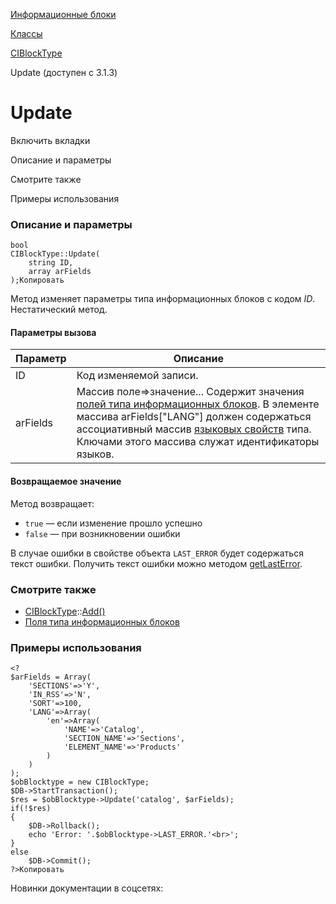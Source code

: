 [Информационные блоки](/api_help/iblock/index.php)

[Классы](/api_help/iblock/classes/index.php)

[CIBlockType](/api_help/iblock/classes/ciblocktype/index.php)

Update (доступен с 3.1.3)

Update
======

Включить вкладки

Описание и параметры

Смотрите также

Примеры использования

### Описание и параметры

```
bool
CIBlockType::Update(
	string ID,
	array arFields
);Копировать
```

Метод изменяет параметры типа информационных блоков с кодом *ID*. Нестатический метод.

#### Параметры вызова

| Параметр | Описание |
| --- | --- |
| ID | Код изменяемой записи. |
| arFields | Массив поле=>значение... Содержит значения [полей типа информационных блоков](/api_help/iblock/fields.php#fiblocktype). В элементе массива arFields["LANG"] должен содержаться ассоциативный массив [языковых свойств](/api_help/iblock/fields.php#fiblocktypelang) типа. Ключами этого массива служат идентификаторы языков. |

#### Возвращаемое значение

Метод возвращает:

* `true` — если изменение прошло успешно
* `false` — при возникновении ошибки

В случае ошибки в свойстве объекта `LAST_ERROR` будет содержаться текст ошибки. Получить текст ошибки можно методом [getLastError](/api_help/iblock/classes/ciblocktype/getlasterror.php).

### Смотрите также

* [CIBlockType](/api_help/iblock/classes/ciblocktype/index.php)::[Add()](/api_help/iblock/classes/ciblocktype/add.php)
* [Поля типа информационных блоков](/api_help/iblock/fields.php#fiblocktype)

### Примеры использования

```
<?
$arFields = Array(
	'SECTIONS'=>'Y',
	'IN_RSS'=>'N',
	'SORT'=>100,
	'LANG'=>Array(
		'en'=>Array(
			'NAME'=>'Catalog',
			'SECTION_NAME'=>'Sections',
			'ELEMENT_NAME'=>'Products'
		)
	)
);
$obBlocktype = new CIBlockType;
$DB->StartTransaction();
$res = $obBlocktype->Update('catalog', $arFields);
if(!$res)
{
	$DB->Rollback();
	echo 'Error: '.$obBlocktype->LAST_ERROR.'<br>';
}
else
	$DB->Commit();
?>Копировать
```

Новинки документации в соцсетях: